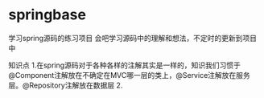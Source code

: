 # springbase
学习spring源码的练习项目
会吧学习源码中的理解和想法，不定时的更新到项目中

知识点
1.在spring源码对于各种各样的注解其实是一样的，知识我们习惯于@Component注解放在不确定在MVC哪一层的类上，@Service注解放在服务层。@Repository注解放在数据层
2.

